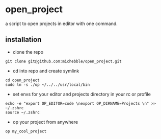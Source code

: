 # open_project

a script to open projects in editor with one command.

## installation


- clone the repo
```
git clone git@github.com:michebble/open_project.git
```

- cd into repo and create symlink
```
cd open_project
sudo ln -s ./op ~/../../usr/local/bin
```

- set envs for your editor and projects directory in your rc or profile
```
echo -e "export OP_EDITOR=code \nexport OP_DIRNAME=Projects \n" >> ~/.zshrc
source ~/.zshrc
```

- op your project from anywhere
```
op my_cool_project
```



